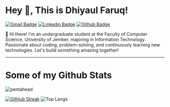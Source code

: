 # Hey 👋, This is Dhiyaul Faruq!
[![Gmail Badge](https://img.shields.io/badge/Dhiyaaf19@gmail.com-143?style=for-the-badge&logo=gmail&logoColor=black&color=black&labelColor=darkorchid&link=mailto:dhiyaaf19@gmail.com)](mailto:dhiyaaf19@gmail.com) 
[![Linkedin Badge](https://img.shields.io/badge/Dhiyaul%20Faruq-%230077B5.svg?style=for-the-badge&logo=linkedin&logoColor=black&color=black&labelColor=darkorchid&link=https://www.linkedin.com/in/dhiyaulfaruq/)](https://www.linkedin.com/in/dhiyaulfaruq/) 
[![Github Badge](https://img.shields.io/badge/Pentahead-%23121011.svg?style=for-the-badge&logo=github&logoColor=black&color=black&labelColor=darkorchid&link=https://github.com/pentahead/)](https://www.github.com/pentahead/)

<p align='left'>👋 Hi there! I'm an undergraduate student at the Faculty of Computer Science, University of Jember, majoring in Information Technology. Passionate about coding, problem-solving, and continuously learning new technologies. Let's build something amazing together!</p>

---

# Some of my Github Stats
<p align='left'> <img src='https://komarev.com/ghpvc/?username=pentahead&style=flat-square&color=blueviolet' alt='pentahead' /> </p>

[![GitHub Streak](https://streak-stats.demolab.com?user=pentahead&theme=midnight-purple&card_height=180)](https://git.io/streak-stats)
![Top Langs](https://github-readme-stats.vercel.app/api/top-langs/?username=pentahead&theme=midnight-purple&show_icons=true&layout=compact&langs_count=8&size_weight=0.5&count_weight=0.5)





